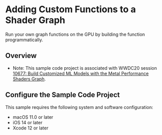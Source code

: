 # Adding Custom Functions to a Shader Graph

Run your own graph functions on the GPU by building the function programmatically.

## Overview

- Note: This sample code project is associated with WWDC20 session [10677: Build Customized ML Models with the Metal Performance Shaders Graph](https://developer.apple.com/wwdc20/10677/).

## Configure the Sample Code Project

This sample requires the following system and software configuration:

* macOS 11.0 or later
* iOS 14 or later
* Xcode 12 or later
